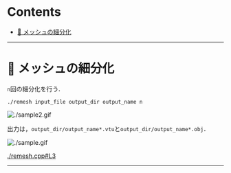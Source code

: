 # Contents

- [🐋 メッシュの細分化](#🐋-メッシュの細分化)


---
# 🐋 メッシュの細分化 

`n`回の細分化を行う．

```
./remesh input_file output_dir output_name n
```

![./sample2.gif](sample2.gif)

出力は，`output_dir/output_name*.vtu`と`output_dir/output_name*.obj`．


![./sample.gif](sample.gif)


[./remesh.cpp#L3](./remesh.cpp#L3)


---
